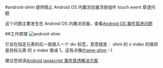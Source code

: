 #android-shim
提供阻止 Android OS 内置浏览器浮层组件 touch event 穿透问题

这个问题主要发生在 Android OS 内置浏览器，查看[Android OS 事件穿透问题](http://v.youku.com/v_show/id_XNDAxMTE1NTgw.html)

##工作原理
![android-shim](/alipay/handy/raw/master/lib/overlay/docs/assets/handy-overlay-shim.jpg)

它会在指定元素的后一层插入一个 div 标签，意思就是：
shim 的 z-index 的值将是目标元素 的 z-index 值减 1。这有点像[iframe-shim](http://github.com/alipay/arale/tree/master/lib/iframe-shim) :-)

建议您阅读[Android javascript 事件穿透解决方案](http://qiqicartoon.com/?p=1197)